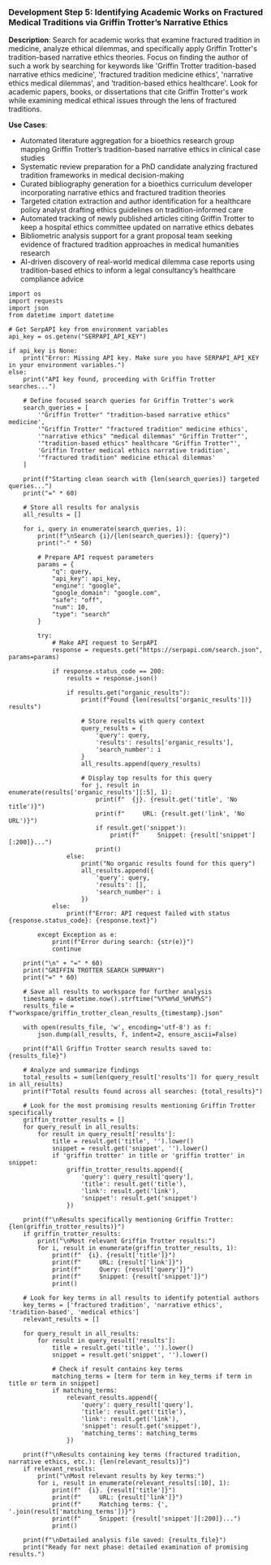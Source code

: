 ### Development Step 5: Identifying Academic Works on Fractured Medical Traditions via Griffin Trotter’s Narrative Ethics

**Description**: Search for academic works that examine fractured tradition in medicine, analyze ethical dilemmas, and specifically apply Griffin Trotter's tradition-based narrative ethics theories. Focus on finding the author of such a work by searching for keywords like 'Griffin Trotter tradition-based narrative ethics medicine', 'fractured tradition medicine ethics', 'narrative ethics medical dilemmas', and 'tradition-based ethics healthcare'. Look for academic papers, books, or dissertations that cite Griffin Trotter's work while examining medical ethical issues through the lens of fractured traditions.

**Use Cases**:
- Automated literature aggregation for a bioethics research group mapping Griffin Trotter’s tradition-based narrative ethics in clinical case studies
- Systematic review preparation for a PhD candidate analyzing fractured tradition frameworks in medical decision-making
- Curated bibliography generation for a bioethics curriculum developer incorporating narrative ethics and fractured tradition theories
- Targeted citation extraction and author identification for a healthcare policy analyst drafting ethics guidelines on tradition-informed care
- Automated tracking of newly published articles citing Griffin Trotter to keep a hospital ethics committee updated on narrative ethics debates
- Bibliometric analysis support for a grant proposal team seeking evidence of fractured tradition approaches in medical humanities research
- AI-driven discovery of real-world medical dilemma case reports using tradition-based ethics to inform a legal consultancy’s healthcare compliance advice

```
import os
import requests
import json
from datetime import datetime

# Get SerpAPI key from environment variables
api_key = os.getenv("SERPAPI_API_KEY")

if api_key is None:
    print("Error: Missing API key. Make sure you have SERPAPI_API_KEY in your environment variables.")
else:
    print("API key found, proceeding with Griffin Trotter searches...")
    
    # Define focused search queries for Griffin Trotter's work
    search_queries = [
        '"Griffin Trotter" "tradition-based narrative ethics" medicine',
        '"Griffin Trotter" "fractured tradition" medicine ethics',
        '"narrative ethics" "medical dilemmas" "Griffin Trotter"',
        '"tradition-based ethics" healthcare "Griffin Trotter"',
        'Griffin Trotter medical ethics narrative tradition',
        '"fractured tradition" medicine ethical dilemmas'
    ]
    
    print(f"Starting clean search with {len(search_queries)} targeted queries...")
    print("=" * 60)
    
    # Store all results for analysis
    all_results = []
    
    for i, query in enumerate(search_queries, 1):
        print(f"\nSearch {i}/{len(search_queries)}: {query}")
        print("-" * 50)
        
        # Prepare API request parameters
        params = {
            "q": query,
            "api_key": api_key,
            "engine": "google",
            "google_domain": "google.com",
            "safe": "off",
            "num": 10,
            "type": "search"
        }
        
        try:
            # Make API request to SerpAPI
            response = requests.get("https://serpapi.com/search.json", params=params)
            
            if response.status_code == 200:
                results = response.json()
                
                if results.get("organic_results"):
                    print(f"Found {len(results['organic_results'])} results")
                    
                    # Store results with query context
                    query_results = {
                        'query': query,
                        'results': results['organic_results'],
                        'search_number': i
                    }
                    all_results.append(query_results)
                    
                    # Display top results for this query
                    for j, result in enumerate(results['organic_results'][:5], 1):
                        print(f"  {j}. {result.get('title', 'No title')}")
                        print(f"     URL: {result.get('link', 'No URL')}")
                        if result.get('snippet'):
                            print(f"     Snippet: {result['snippet'][:200]}...")
                        print()
                else:
                    print("No organic results found for this query")
                    all_results.append({
                        'query': query,
                        'results': [],
                        'search_number': i
                    })
            else:
                print(f"Error: API request failed with status {response.status_code}: {response.text}")
                
        except Exception as e:
            print(f"Error during search: {str(e)}")
            continue
    
    print("\n" + "=" * 60)
    print("GRIFFIN TROTTER SEARCH SUMMARY")
    print("=" * 60)
    
    # Save all results to workspace for further analysis
    timestamp = datetime.now().strftime("%Y%m%d_%H%M%S")
    results_file = f"workspace/griffin_trotter_clean_results_{timestamp}.json"
    
    with open(results_file, 'w', encoding='utf-8') as f:
        json.dump(all_results, f, indent=2, ensure_ascii=False)
    
    print(f"All Griffin Trotter search results saved to: {results_file}")
    
    # Analyze and summarize findings
    total_results = sum(len(query_result['results']) for query_result in all_results)
    print(f"Total results found across all searches: {total_results}")
    
    # Look for the most promising results mentioning Griffin Trotter specifically
    griffin_trotter_results = []
    for query_result in all_results:
        for result in query_result['results']:
            title = result.get('title', '').lower()
            snippet = result.get('snippet', '').lower()
            if 'griffin trotter' in title or 'griffin trotter' in snippet:
                griffin_trotter_results.append({
                    'query': query_result['query'],
                    'title': result.get('title'),
                    'link': result.get('link'),
                    'snippet': result.get('snippet')
                })
    
    print(f"\nResults specifically mentioning Griffin Trotter: {len(griffin_trotter_results)}")
    if griffin_trotter_results:
        print("\nMost relevant Griffin Trotter results:")
        for i, result in enumerate(griffin_trotter_results, 1):
            print(f"  {i}. {result['title']}")
            print(f"     URL: {result['link']}")
            print(f"     Query: {result['query']}")
            print(f"     Snippet: {result['snippet']}")
            print()
    
    # Look for key terms in all results to identify potential authors
    key_terms = ['fractured tradition', 'narrative ethics', 'tradition-based', 'medical ethics']
    relevant_results = []
    
    for query_result in all_results:
        for result in query_result['results']:
            title = result.get('title', '').lower()
            snippet = result.get('snippet', '').lower()
            
            # Check if result contains key terms
            matching_terms = [term for term in key_terms if term in title or term in snippet]
            if matching_terms:
                relevant_results.append({
                    'query': query_result['query'],
                    'title': result.get('title'),
                    'link': result.get('link'),
                    'snippet': result.get('snippet'),
                    'matching_terms': matching_terms
                })
    
    print(f"\nResults containing key terms (fractured tradition, narrative ethics, etc.): {len(relevant_results)}")
    if relevant_results:
        print("\nMost relevant results by key terms:")
        for i, result in enumerate(relevant_results[:10], 1):
            print(f"  {i}. {result['title']}")
            print(f"     URL: {result['link']}")
            print(f"     Matching terms: {', '.join(result['matching_terms'])}")
            print(f"     Snippet: {result['snippet'][:200]}...")
            print()
    
    print(f"\nDetailed analysis file saved: {results_file}")
    print("Ready for next phase: detailed examination of promising results.")
```